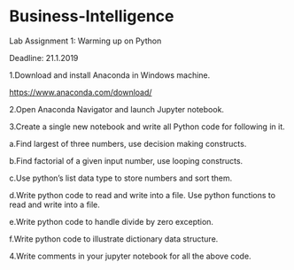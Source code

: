 # Business-Intelligence


Lab Assignment 1: Warming up on Python

Deadline: 21.1.2019

1.Download and install Anaconda in Windows machine.

https://www.anaconda.com/download/

2.Open Anaconda Navigator and launch Jupyter notebook.

3.Create a single new notebook and write all Python code for following in it.

a.Find largest of three numbers, use decision making constructs.

b.Find factorial of a given input number, use looping constructs. 

c.Use python’s list data type to store numbers and sort them.

d.Write python code to read and write into a file. Use python functions to read and write into a file.

e.Write python code to handle divide by zero exception.

f.Write python code to illustrate dictionary data structure.

4.Write comments in your jupyter notebook for all the above code.
